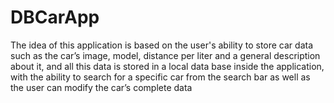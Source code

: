 # DBCarApp
 The idea of this application is based on the user's ability to store car data such as the car’s image, model, distance per liter and a general description about it, and all this data is stored in a local data base inside the application, with the ability to search for a specific car from the search bar as well as the user can modify the car’s complete data
